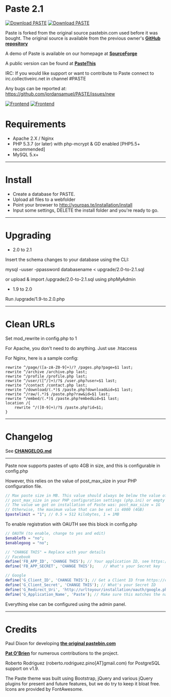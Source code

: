 # Paste 2.1
[![Download PASTE](https://img.shields.io/sourceforge/dw/phpaste.svg)](https://sourceforge.net/projects/phpaste/files/latest/download)
[![Download PASTE](https://img.shields.io/sourceforge/dt/phpaste.svg)](https://sourceforge.net/projects/phpaste/files/latest/download)

Paste is forked from the original source pastebin.com used before it was bought.
The original source is available from the previous owner's **[GitHub repository](https://github.com/lordelph/pastebin)**

A demo of Paste is available on our homepage at **[SourceForge](https://phpaste.sourceforge.io/demo)**

A public version can be found at **[PasteThis](http://pastethis.in)**

IRC: If you would like support or want to contribute to Paste connect to irc.collectiveirc.net in channel #PASTE

Any bugs can be reported at:
https://github.com/jordansamuel/PASTE/issues/new

[![Frontend](http://i.imgur.com/UxZVxqo.png)](http://pastethis.in/)
[![Frontend](http://i.imgur.com/peFanYH.png)](http://pastethis.in/)


Requirements
===
* Apache 2.X / Nginx
* PHP 5.3.7 (or later) with php-mcrypt & GD enabled [PHP5.5+ recommended]
* MySQL 5.x+

---

Install
===
* Create a database for PASTE.
* Upload all files to a webfolder
* Point your browser to http://yourpas.te/installation/install
* Input some settings, DELETE the install folder and you're ready to go.

---

Upgrading
===

* 2.0 to 2.1

Insert the schema changes to your database using the CLI:

mysql -uuser -ppassword databasename < upgrade/2.0-to-2.1.sql

or upload & import /upgrade/2.0-to-2.1.sql using phpMyAdmin

* 1.9 to 2.0

Run /upgrade/1.9-to.2.0.php

---
Clean URLs
===
Set mod_rewrite in config.php to 1

For Apache, you don't need to do anything. Just use .htaccess

For Nginx, here is a sample config:
```
rewrite ^/page/([a-zA-Z0-9]+)/? /pages.php?page=$1 last;
rewrite ^/archive /archive.php last;
rewrite ^/profile /profile.php last;
rewrite ^/user/([^/]+)/?$ /user.php?user=$1 last;
rewrite ^/contact /contact.php last;
rewrite ^/download/(.*)$ /paste.php?download&id=$1 last;
rewrite ^/raw/(.*)$ /paste.php?raw&id=$1 last;
rewrite ^/embed/(.*)$ /paste.php?embed&id=$1 last;
location /{
    rewrite ^/([0-9]+)/?$ /paste.php?id=$1;
}
```

---
Changelog
===
See **[CHANGELOG.md](https://github.com/jordansamuel/PASTE/blob/master/CHANGELOG.md)**

---
Paste now supports pastes of upto 4GB in size, and this is configurable in config.php

However, this relies on the value of post_max_size in your PHP configuration file.

```php
// Max paste size in MB. This value should always be below the value of
// post_max_size in your PHP configuration settings (php.ini) or empty errors will occur.
// The value we got on installation of Paste was: post_max_size = 1G
// Otherwise, the maximum value that can be set is 4000 (4GB)
$pastelimit = "1"; // 0.5 = 512 kilobytes, 1 = 1MB
```

To enable registration with OAUTH see this block in config.php

```php
// OAUTH (to enable, change to yes and edit)
$enablefb = "no";
$enablegoog = "no";

// "CHANGE THIS" = Replace with your details
// Facebook
define('FB_APP_ID', 'CHANGE THIS'); // Your application ID, see https://developers.facebook.com/docs/apps/register
define('FB_APP_SECRET', 'CHANGE THIS');    // What's your Secret key

// Google 
define('G_Client_ID', 'CHANGE THIS'); // Get a Client ID from https://console.developers.google.com/projectselector/apis/library
define('G_Client_Secret', 'CHANGE THIS'); // What's your Secret ID
define('G_Redirect_Uri', 'http://urltoyour/installation/oauth/google.php'); // Leave this as is
define('G_Application_Name', 'Paste'); // Make sure this matches the name of your application
```

Everything else can be configured using the admin panel.

---


Credits
===
Paul Dixon for developing **[the original pastebin.com](https://github.com/lordelph/pastebin)**

**[Pat O'Brien](https://github.com/poblabs)** for numerous contributions to the project.

Roberto Rodriguez (roberto.rodriguez.pino[AT]gmail.com) for PostgreSQL support on v1.9.

The Paste theme was built using Bootstrap, jQuery and various jQuery plugins for
present and future features, but we do try to keep it bloat free.
Icons are provided by FontAwesome.